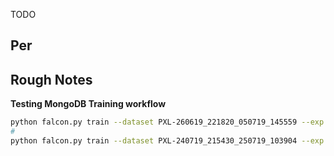 
TODO

## Per

## Rough Notes

**Testing MongoDB Training workflow**
```bash
python falcon.py train --dataset PXL-260619_221820_050719_145559 --exp uuid-1a96f078-fc53-4ea6-85dc-008719bfbdfa --tdd
#
python falcon.py train --dataset PXL-240719_215430_250719_103904 --exp uuid-0d9ebd18-3230-4bd1-94b6-91c182508627 1>${AI_LOGS}/falcon-$(date -d now +'%d%m%y_%H%M%S').log 2>&1
```